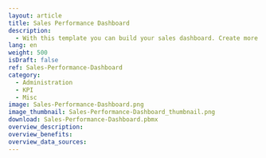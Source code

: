 ```yaml
---
layout: article
title: Sales Performance Dashboard
description: 
  - With this template you can build your sales dashboard. Create more competition through visible metrics. Simply connect the data source of your choice (e.g. Excel) and get started!
lang: en
weight: 500
isDraft: false
ref: Sales-Performance-Dashboard
category:
  - Administration
  - KPI
  - Misc
image: Sales-Performance-Dashboard.png
image_thumbnail: Sales-Performance-Dashboard_thumbnail.png
download: Sales-Performance-Dashboard.pbmx
overview_description:
overview_benefits:
overview_data_sources:
---
```

